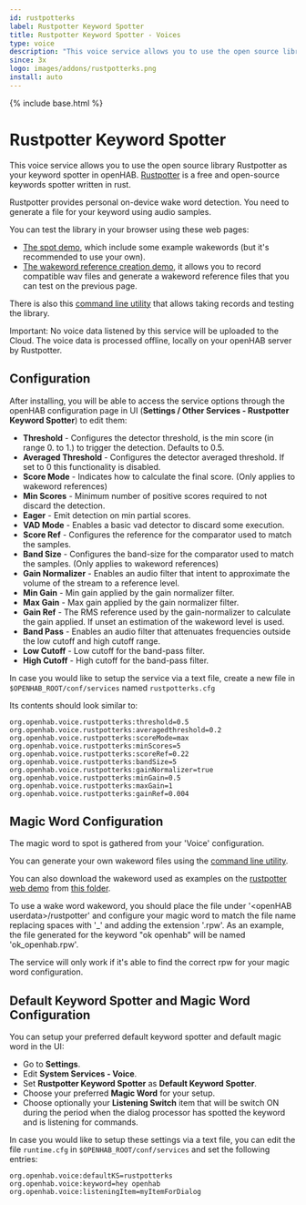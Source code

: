 ```yaml
---
id: rustpotterks
label: Rustpotter Keyword Spotter
title: Rustpotter Keyword Spotter - Voices
type: voice
description: "This voice service allows you to use the open source library Rustpotter as your keyword spotter in openHAB."
since: 3x
logo: images/addons/rustpotterks.png
install: auto
---
```


<!-- Attention authors: Do not edit directly. Please add your changes to the appropriate source repository -->

{% include base.html %}

# Rustpotter Keyword Spotter

This voice service allows you to use the open source library Rustpotter as your keyword spotter in openHAB.
[Rustpotter](https://github.com/GiviMAD/rustpotter) is a free and open-source keywords spotter written in rust.

Rustpotter provides personal on-device wake word detection.
You need to generate a file for your keyword using audio samples.

You can test the library in your browser using these web pages:

- [The spot demo](https://givimad.github.io/rustpotter-worklet-demo/), which include some example wakewords (but it's recommended to use your own).
- [The wakeword reference creation demo](https://givimad.github.io/rustpotter-create-model-demo/), it allows you to record compatible wav files and generate a wakeword reference files that you can test on the previous page.

There is also this [command line utility](https://github.com/GiviMAD/rustpotter-cli) that allows taking records and testing the library.

Important: No voice data listened by this service will be uploaded to the Cloud.
The voice data is processed offline, locally on your openHAB server by Rustpotter.

## Configuration

After installing, you will be able to access the service options through the openHAB configuration page in UI (**Settings / Other Services - Rustpotter Keyword Spotter**) to edit them:

- **Threshold** - Configures the detector threshold, is the min score (in range 0. to 1.) to trigger the detection. Defaults to 0.5.
- **Averaged Threshold** - Configures the detector averaged threshold. If set to 0 this functionality is disabled.
- **Score Mode** - Indicates how to calculate the final score. (Only applies to wakeword references)
- **Min Scores** - Minimum number of positive scores required to not discard the detection.
- **Eager** - Emit detection on min partial scores.
- **VAD Mode** - Enables a basic vad detector to discard some execution.
- **Score Ref** - Configures the reference for the comparator used to match the samples.
- **Band Size** - Configures the band-size for the comparator used to match the samples. (Only applies to wakeword references)
- **Gain Normalizer** - Enables an audio filter that intent to approximate the volume of the stream to a reference level.
- **Min Gain** - Min gain applied by the gain normalizer filter.
- **Max Gain** - Max gain applied by the gain normalizer filter.
- **Gain Ref** - The RMS reference used by the gain-normalizer to calculate the gain applied. If unset an estimation of the wakeword level is used.
- **Band Pass** - Enables an audio filter that attenuates frequencies outside the low cutoff and high cutoff range.
- **Low Cutoff** - Low cutoff for the band-pass filter.
- **High Cutoff** - High cutoff for the band-pass filter.

In case you would like to setup the service via a text file, create a new file in `$OPENHAB_ROOT/conf/services` named `rustpotterks.cfg`

Its contents should look similar to:

```
org.openhab.voice.rustpotterks:threshold=0.5
org.openhab.voice.rustpotterks:averagedthreshold=0.2
org.openhab.voice.rustpotterks:scoreMode=max
org.openhab.voice.rustpotterks:minScores=5
org.openhab.voice.rustpotterks:scoreRef=0.22
org.openhab.voice.rustpotterks:bandSize=5
org.openhab.voice.rustpotterks:gainNormalizer=true
org.openhab.voice.rustpotterks:minGain=0.5
org.openhab.voice.rustpotterks:maxGain=1
org.openhab.voice.rustpotterks:gainRef=0.004
```

## Magic Word Configuration

The magic word to spot is gathered from your 'Voice' configuration.

You can generate your own wakeword files using the [command line utility](https://github.com/GiviMAD/rustpotter-cli).

You can also download the wakeword used as examples on the [rustpotter web demo](https://givimad.github.io/rustpotter-worklet-demo/) from [this folder](https://github.com/GiviMAD/rustpotter-worklet-demo/tree/main/static).

To use a wake word wakeword, you should place the file under '\<openHAB userdata\>/rustpotter' and configure your magic word to match the file name replacing spaces with '_' and adding the extension '.rpw'.
As an example, the file generated for the keyword "ok openhab" will be named 'ok_openhab.rpw'.

The service will only work if it's able to find the correct rpw for your magic word configuration.


## Default Keyword Spotter and Magic Word Configuration

You can setup your preferred default keyword spotter and default magic word in the UI:

- Go to **Settings**.
- Edit **System Services - Voice**.
- Set **Rustpotter Keyword Spotter** as **Default Keyword Spotter**.
- Choose your preferred **Magic Word** for your setup.
- Choose optionally your **Listening Switch** item that will be switch ON during the period when the dialog processor has spotted the keyword and is listening for commands.

In case you would like to setup these settings via a text file, you can edit the file `runtime.cfg` in `$OPENHAB_ROOT/conf/services` and set the following entries:

```
org.openhab.voice:defaultKS=rustpotterks
org.openhab.voice:keyword=hey openhab
org.openhab.voice:listeningItem=myItemForDialog
```
